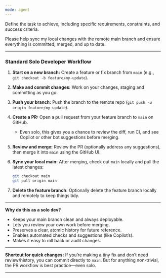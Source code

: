 ```yaml
---
mode: agent
---
```

Define the task to achieve, including specific requirements, constraints, and success criteria.

Please help sync my local changes with the remote main branch and ensure everything is committed, merged, and up to date.

---

### Standard Solo Developer Workflow

1. **Start on a new branch:**
   Create a feature or fix branch from `main` (e.g., `git checkout -b feature/my-update`).

2. **Make and commit changes:**
   Work on your changes, staging and committing as you go.

3. **Push your branch:**
   Push the branch to the remote repo (`git push -u origin feature/my-update`).

4. **Create a PR:**
   Open a pull request from your feature branch to `main` on GitHub.
   - Even solo, this gives you a chance to review the diff, run CI, and see Copilot or other bot suggestions before merging.

5. **Review and merge:**
   Review the PR (optionally address any suggestions), then merge it into `main` using the GitHub UI.

6. **Sync your local main:**
   After merging, check out `main` locally and pull the latest changes:
   ```sh
   git checkout main
   git pull origin main
   ```

7. **Delete the feature branch:**
   Optionally delete the feature branch locally and remotely to keep things tidy.

---

**Why do this as a solo dev?**
- Keeps your main branch clean and always deployable.
- Lets you review your own work before merging.
- Preserves a clear, atomic history for future reference.
- Enables automated checks and suggestions (like Copilot’s).
- Makes it easy to roll back or audit changes.

---

**Shortcut for quick changes:**
If you’re making a tiny fix and don’t need review/history, you can commit directly to `main`. But for anything non-trivial, the PR workflow is best practice—even solo.

---
